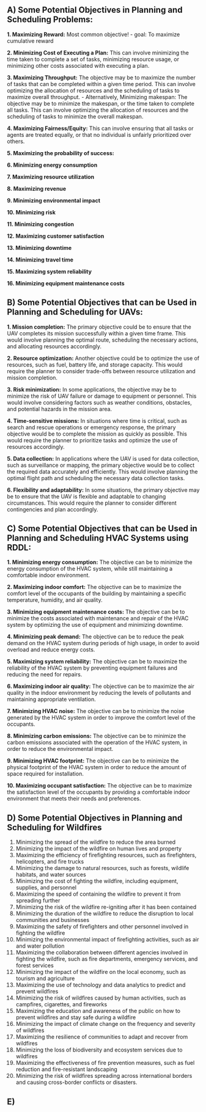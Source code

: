
## A) **Some Potential Objectives in Planning and Scheduling Problems:**
 **1. Maximizing Reward:** Most common objective!
    - goal: To maximize cumulative reward
 
 **2. Minimizing Cost of Executing a Plan:** This can involve minimizing the time taken to complete a set of tasks, minimizing resource usage, or minimizing other costs associated with executing a plan.
 
 **3. Maximizing Throughput:** The objective may be to maximize the number of tasks that can be completed within a given time period. This can involve optimizing the allocation of resources and the scheduling of tasks to maximize overall throughput.
    - Alternatively, Minimizing makespan: The objective may be to minimize the makespan, or the time taken to complete all tasks. This can involve optimizing the allocation of resources and the scheduling of tasks to minimize the overall makespan.
 
 **4. Maximizing Fairness/Equity:** This can involve ensuring that all tasks or agents are treated equally, or that no individual is unfairly prioritized over others.
 
 **5. Maximizing the probability of success:**
 
 **6. Minimizing energy consumption**
 
 **7. Maximizing resource utilization**
 
 **8. Maximizing revenue**
 
 **9. Minimizing environmental impact**
 
 **10. Minimizing risk**
 
 **11. Minimizing congestion**
 
 **12. Maximizing customer satisfaction**
 
 **13. Minimizing downtime**
 
 **14. Minimizing travel time**
 
 **15. Maximizing system reliability**
 
 **16. Minimizing equipment maintenance costs**
 
## B) Some Potential Objectives that can be Used in Planning and Scheduling for UAVs:

**1. Mission completion:** The primary objective could be to ensure that the UAV completes its mission successfully within a given time frame. This would involve planning the optimal route, scheduling the necessary actions, and allocating resources accordingly.

**2. Resource optimization:** Another objective could be to optimize the use of resources, such as fuel, battery life, and storage capacity. This would require the planner to consider trade-offs between resource utilization and mission completion.

**3. Risk minimization:** In some applications, the objective may be to minimize the risk of UAV failure or damage to equipment or personnel. This would involve considering factors such as weather conditions, obstacles, and potential hazards in the mission area.

**4. Time-sensitive missions:** In situations where time is critical, such as search and rescue operations or emergency response, the primary objective would be to complete the mission as quickly as possible. This would require the planner to prioritize tasks and optimize the use of resources accordingly.

**5. Data collection:** In applications where the UAV is used for data collection, such as surveillance or mapping, the primary objective would be to collect the required data accurately and efficiently. This would involve planning the optimal flight path and scheduling the necessary data collection tasks.

**6. Flexibility and adaptability:** In some situations, the primary objective may be to ensure that the UAV is flexible and adaptable to changing circumstances. This would require the planner to consider different contingencies and plan accordingly.


## C) Some Potential Objectives that can be Used in Planning and Scheduling HVAC Systems using RDDL:

**1. Minimizing energy consumption:** The objective can be to minimize the energy consumption of the HVAC system, while still maintaining a comfortable indoor environment.

**2. Maximizing indoor comfort:** The objective can be to maximize the comfort level of the occupants of the building by maintaining a specific temperature, humidity, and air quality.

**3. Minimizing equipment maintenance costs:** The objective can be to minimize the costs associated with maintenance and repair of the HVAC system by optimizing the use of equipment and minimizing downtime.

**4. Minimizing peak demand:** The objective can be to reduce the peak demand on the HVAC system during periods of high usage, in order to avoid overload and reduce energy costs.

**5. Maximizing system reliability:** The objective can be to maximize the reliability of the HVAC system by preventing equipment failures and reducing the need for repairs.

**6. Maximizing indoor air quality:** The objective can be to maximize the air quality in the indoor environment by reducing the levels of pollutants and maintaining appropriate ventilation.

**7. Minimizing HVAC noise:** The objective can be to minimize the noise generated by the HVAC system in order to improve the comfort level of the occupants.

**8. Minimizing carbon emissions:** The objective can be to minimize the carbon emissions associated with the operation of the HVAC system, in order to reduce the environmental impact.

**9. Minimizing HVAC footprint:** The objective can be to minimize the physical footprint of the HVAC system in order to reduce the amount of space required for installation.

**10. Maximizing occupant satisfaction:** The objective can be to maximize the satisfaction level of the occupants by providing a comfortable indoor environment that meets their needs and preferences.


## D) Some Potential Objectives in Planning and Scheduling for Wildfires

1. Minimizing the spread of the wildfire to reduce the area burned
2. Minimizing the impact of the wildfire on human lives and property
3. Maximizing the efficiency of firefighting resources, such as firefighters, helicopters, and fire trucks
4. Minimizing the damage to natural resources, such as forests, wildlife habitats, and water sources
5. Minimizing the cost of fighting the wildfire, including equipment, supplies, and personnel
6. Maximizing the speed of containing the wildfire to prevent it from spreading further
7. Minimizing the risk of the wildfire re-igniting after it has been contained
8. Minimizing the duration of the wildfire to reduce the disruption to local communities and businesses
9. Maximizing the safety of firefighters and other personnel involved in fighting the wildfire
10. Minimizing the environmental impact of firefighting activities, such as air and water pollution
11. Maximizing the collaboration between different agencies involved in fighting the wildfire, such as fire departments, emergency services, and forest services
12. Minimizing the impact of the wildfire on the local economy, such as tourism and agriculture
13. Maximizing the use of technology and data analytics to predict and prevent wildfires
14. Minimizing the risk of wildfires caused by human activities, such as campfires, cigarettes, and fireworks
15. Maximizing the education and awareness of the public on how to prevent wildfires and stay safe during a wildfire
16. Minimizing the impact of climate change on the frequency and severity of wildfires
17. Maximizing the resilience of communities to adapt and recover from wildfires
18. Minimizing the loss of biodiversity and ecosystem services due to wildfires
19. Maximizing the effectiveness of fire prevention measures, such as fuel reduction and fire-resistant landscaping
20. Minimizing the risk of wildfires spreading across international borders and causing cross-border conflicts or disasters.


## E)
